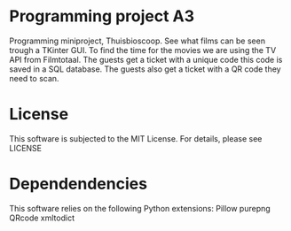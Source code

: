 # Programming project A3
Programming miniproject, Thuisbioscoop. See what films can be seen trough a TKinter GUI. To find the time for the movies we are using the TV API from Filmtotaal. The guests get a ticket with a unique code this code is saved in a SQL database. The guests also get a ticket with a QR code they need to scan.

# License
This software is subjected to the MIT License. For details, please see LICENSE

# Dependendencies
This software relies on the following Python extensions:
Pillow
purepng
QRcode
xmltodict

